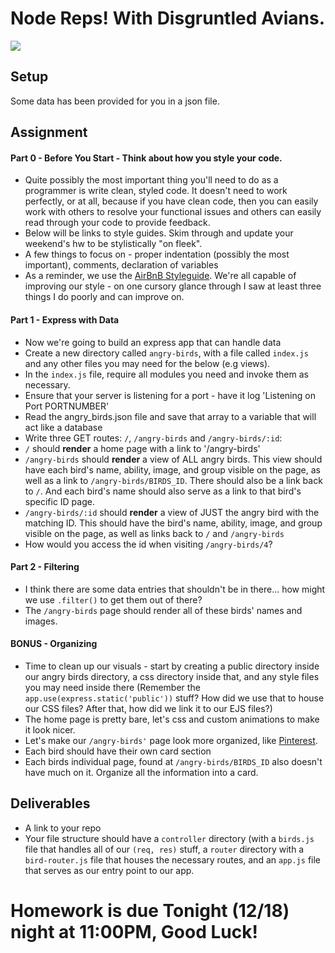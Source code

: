 # Node Reps! With Disgruntled Avians.

![](https://media.giphy.com/media/fKACOQcJ6LnTa/giphy.gif)

## Setup

Some data has been provided for you in a json file.

## Assignment

#### Part 0 - Before You Start - Think about how you style your code.

* Quite possibly the most important thing you'll need to do as a programmer is write clean, styled code. It doesn't need to work perfectly, or at all, because if you have clean code, then you can easily work with others to resolve your functional issues and others can easily read through your code to provide feedback.
* Below will be links to style guides.  Skim through and update your weekend's hw to be stylistically "on fleek".
* A few things to focus on - proper indentation (possibly the most important), comments, declaration of variables
* As a reminder, we use the [AirBnB Styleguide](https://github.com/airbnb/javascript). We're all capable of improving our style - on one cursory glance through I saw at least three things I do poorly and can improve on.



#### Part 1 - Express with Data

* Now we're going to build an express app that can handle data
* Create a new directory called `angry-birds`, with a file called `index.js` and any other files you may need for the below (e.g views).
* In the `index.js` file, require all modules you need and invoke them as necessary.
* Ensure that your server is listening for a port - have it log 'Listening on Port PORTNUMBER'  
* Read the angry_birds.json file and save that array to a variable that will act like a database
* Write three GET routes: `/`, `/angry-birds` and `/angry-birds/:id`:
* `/` should **render** a home page with a link to '/angry-birds' 
* `/angry-birds` should **render** a view of ALL angry birds. This view should have each bird's name, ability, image, and group visible on the page, as well as a link to `/angry-birds/BIRDS_ID`. There should also be a link back to `/`. And each bird's name should also serve as a link to that bird's specific ID page. 
* `/angry-birds/:id` should **render** a view of JUST the angry bird with the matching ID. This should have the bird's name, ability, image, and group visible on the page, as well as links back to `/` and `/angry-birds`
* How would you access the id when visiting `/angry-birds/4`? 

#### Part 2 - Filtering

* I think there are some data entries that shouldn't be in there... how might we use `.filter()` to get them out of there?
* The `/angry-birds` page should render all of these birds' names and images.

#### BONUS - Organizing

* Time to clean up our visuals - start by creating a public directory inside our angry birds directory, a css directory inside that, and any style files you may need inside there (Remember the `app.use(express.static('public'))` stuff? How did we use that to house our CSS files? After that, how did we link it to our EJS files?)
* The home page is pretty bare, let's css and custom animations to make it look nicer.
* Let's make our `/angry-birds'` page look more organized, like [Pinterest](https://cdn.shopify.com/s/files/1/0070/7032/files/pinterest-marketing.png?6545).
* Each bird should have their own card section
* Each birds individual page, found at `/angry-birds/BIRDS_ID` also doesn't have much on it. Organize all the information into a card.


## Deliverables
* A link to your repo
* Your file structure should have a `controller` directory (with a `birds.js` file that handles all of our `(req, res)` stuff, a `router` directory with a `bird-router.js` file that houses the necessary routes, and an `app.js` file that serves as our entry point to our app.


# Homework is due Tonight (12/18) night at 11:00PM, Good Luck!




